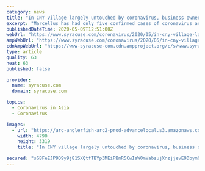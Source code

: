 ```yaml
---
category: news
title: "In CNY village largely untouched by coronavirus, business owners share thoughts about reopening"
excerpt: "Marcellus has had only five confirmed cases of coronavirus and one active case. How do local business owners feel about a possible re-opening."
publishedDateTime: 2020-05-09T12:51:00Z
webUrl: "https://www.syracuse.com/coronavirus/2020/05/in-cny-village-largely-untouched-by-coronavirus-business-owners-share-thoughts-about-reopening.html"
ampWebUrl: "https://www.syracuse.com/coronavirus/2020/05/in-cny-village-largely-untouched-by-coronavirus-business-owners-share-thoughts-about-reopening.html?outputType=amp"
cdnAmpWebUrl: "https://www-syracuse-com.cdn.ampproject.org/c/s/www.syracuse.com/coronavirus/2020/05/in-cny-village-largely-untouched-by-coronavirus-business-owners-share-thoughts-about-reopening.html?outputType=amp"
type: article
quality: 63
heat: 63
published: false

provider:
  name: syracuse.com
  domain: syracuse.com

topics:
  - Coronavirus in Asia
  - Coronavirus

images:
  - url: "https://arc-anglerfish-arc2-prod-advancelocal.s3.amazonaws.com/public/KHCJR2XSU5B5LB3J7G4MCBFJKU.JPG"
    width: 4790
    height: 3319
    title: "In CNY village largely untouched by coronavirus, business owners share thoughts about reopening"

secured: "sGBFeEJP9D9y9j81SXQtfTBYp3MEiPBmR5CwIaW0mVabsujXnzjjevE9Dbym0hfDjTSkcMriZJRSG7pO6yaq3ofrs2iVYrzgzEOoVw1yIfm9KqlVYclCLvljt7rG0oRbHA4q/CvH0MEYu4CgwFGFYwdOXaWhDBqwXZ81kXw1Was5/oauugkLXxIQEwG+GvY2YM8vQXvu9o5eBXM+KBgZky0aUSjguEn2ynzbqJ/trIVzefIYauTC4W3PLTlcjmtNZAeHWnpJovMtxryDlRhh5d+hjGfaw9HokPYiKLjtLdz23R1IMWbbtARfi/eSnBpp;tsCIgcHWeMxiwixZCdFV5w=="
---
```


